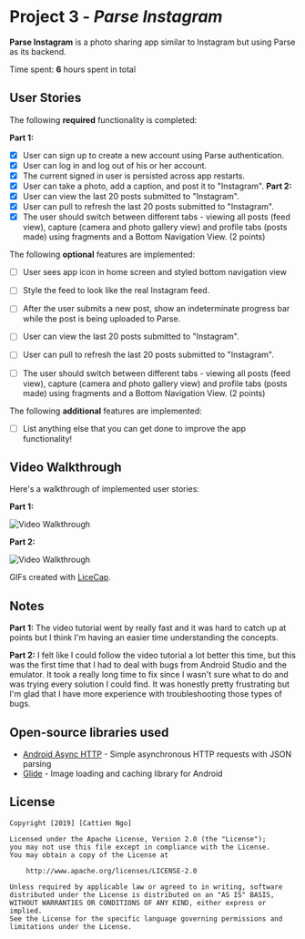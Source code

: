 # Project 3 - *Parse Instagram*

**Parse Instagram** is a photo sharing app similar to Instagram but using Parse as its backend.

Time spent: **6** hours spent in total

## User Stories

The following **required** functionality is completed:

**Part 1:**
- [x] User can sign up to create a new account using Parse authentication.
- [x] User can log in and log out of his or her account.
- [x] The current signed in user is persisted across app restarts.
- [x] User can take a photo, add a caption, and post it to "Instagram".
**Part 2:**
- [x] User can view the last 20 posts submitted to "Instagram".
- [x] User can pull to refresh the last 20 posts submitted to "Instagram".
- [x] The user should switch between different tabs - viewing all posts (feed view), capture (camera and photo gallery view) and profile tabs (posts made) using fragments and a Bottom Navigation View. (2 points)

The following **optional** features are implemented:

- [ ] User sees app icon in home screen and styled bottom navigation view
- [ ] Style the feed to look like the real Instagram feed.
- [ ] After the user submits a new post, show an indeterminate progress bar while the post is being uploaded to Parse.

- [ ] User can view the last 20 posts submitted to "Instagram".
- [ ] User can pull to refresh the last 20 posts submitted to "Instagram".
- [ ] The user should switch between different tabs - viewing all posts (feed view), capture (camera and photo gallery view) and profile tabs (posts made) using fragments and a Bottom Navigation View. (2 points)

The following **additional** features are implemented:

- [ ] List anything else that you can get done to improve the app functionality!

## Video Walkthrough

Here's a walkthrough of implemented user stories:

**Part 1:**

<img src='https://i.imgur.com/gMU3F6u.gif' title='Video Walkthrough' width='' alt='Video Walkthrough' />

**Part 2:**

<img src='https://i.imgur.com/1et1ABA.gif' title='Video Walkthrough' width='' alt='Video Walkthrough' />

GIFs created with [LiceCap](http://www.cockos.com/licecap/).

## Notes

**Part 1:**
The video tutorial went by really fast and it was hard to catch up at points but I think I'm having an easier time understanding the concepts.

**Part 2:**
I felt like I could follow the video tutorial a lot better this time, but this was the first time that I had to deal with bugs from Android Studio and the emulator. It took a really long time to fix since I wasn't sure what to do and was trying every solution I could find. It was honestly pretty frustrating but I'm glad that I have more experience with troubleshooting those types of bugs.

## Open-source libraries used

- [Android Async HTTP](https://github.com/codepath/CPAsyncHttpClient) - Simple asynchronous HTTP requests with JSON parsing
- [Glide](https://github.com/bumptech/glide) - Image loading and caching library for Android

## License

    Copyright [2019] [Cattien Ngo]

    Licensed under the Apache License, Version 2.0 (the "License");
    you may not use this file except in compliance with the License.
    You may obtain a copy of the License at

        http://www.apache.org/licenses/LICENSE-2.0

    Unless required by applicable law or agreed to in writing, software
    distributed under the License is distributed on an "AS IS" BASIS,
    WITHOUT WARRANTIES OR CONDITIONS OF ANY KIND, either express or implied.
    See the License for the specific language governing permissions and
    limitations under the License.
